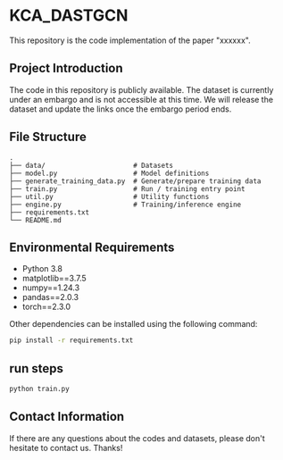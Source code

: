 # KCA_DASTGCN
This repository is the code implementation of the paper "xxxxxx".

## Project Introduction

The code in this repository is publicly available. The dataset is currently under an embargo and is not accessible at this time. We will release the dataset and update the links once the embargo period ends.




## File Structure

```text
.
├── data/                      # Datasets
├── model.py                   # Model definitions
├── generate_training_data.py  # Generate/prepare training data
├── train.py                   # Run / training entry point
├── util.py                    # Utility functions
├── engine.py                  # Training/inference engine
├── requirements.txt
└── README.md
```



## Environmental Requirements

- Python 3.8
- matplotlib==3.7.5
- numpy==1.24.3
- pandas==2.0.3
- torch==2.3.0

Other dependencies can be installed using the following command:

```bash
pip install -r requirements.txt
```
## run steps

```bash
python train.py
```

## Contact Information

If there are any questions about the codes and datasets, please don't hesitate to contact us. Thanks!


